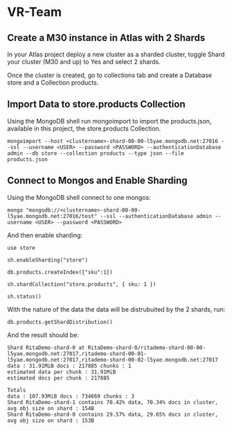 # VR-Team

## Create a M30 instance in Atlas with 2 Shards

In your Atlas project deploy a new cluster as a sharded cluster, toggle Shard your cluster (M30 and up) to Yes and select 2 shards.

Once the cluster is created, go to collections tab and create a Database store and a Collection products.

## Import Data to store.products Collection

Using the MongoDB shell run mongoimport to import the products.json, available in this project, the store.products Collection.
 ```
mongoimport --host <clustername>-shard-00-00-l5yae.mongodb.net:27016 --ssl --username <USER> --password <PASSWORD> --authenticationDatabase admin --db store --collection products --type json --file products.json 
```	


## Connect to Mongos and Enable Sharding

Using the MongoDB shell connect to one mongos:

```
mongo "mongodb://<clustername>-shard-00-00-l5yae.mongodb.net:27016/test" --ssl --authenticationDatabase admin --username <USER> --password <PASSWORD> 
```	

And then enable sharding:


```
use store

sh.enableSharding("store")

db.products.createIndex({"sku":1})

sh.shardCollection("store.products", { sku: 1 })

sh.status()

```

With the nature of the data the data will be distrubuited by the 2 shards, run:

```
db.products.getShardDistribution()

```

And the result should be:

 ```
Shard RitaDemo-shard-0 at RitaDemo-shard-0/ritademo-shard-00-00-l5yae.mongodb.net:27017,ritademo-shard-00-01-l5yae.mongodb.net:27017,ritademo-shard-00-02-l5yae.mongodb.net:27017
 data : 31.91MiB docs : 217885 chunks : 1
 estimated data per chunk : 31.91MiB
 estimated docs per chunk : 217885

Totals
 data : 107.93MiB docs : 734669 chunks : 3
 Shard RitaDemo-shard-1 contains 70.42% data, 70.34% docs in cluster, avg obj size on shard : 154B
 Shard RitaDemo-shard-0 contains 29.57% data, 29.65% docs in cluster, avg obj size on shard : 153B
  ```

